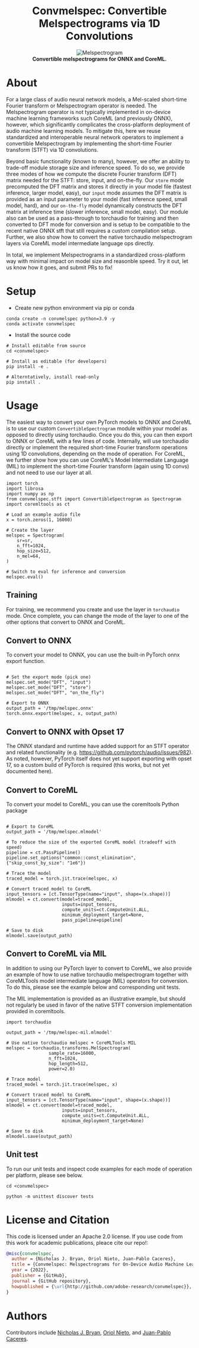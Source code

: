 <div align="center">

# Convmelspec: Convertible Melspectrograms via 1D Convolutions

<!-- [![Demo Video](docs/melspec.pdf)](https://youtu.be/IZp455wiMk4) -->

![Melspectrogram](docs/melspec.png "Melspectrograms") <br>
<b>Convertible melspectrograms for ONNX and CoreML.</b>

</div>

# About

For a large class of audio neural network models, a Mel-scaled short-time Fourier transform or Melspectrogram operator is needed. The Melspectrogram operator is not typically implemented in on-device machine learning frameworks such CoreML (and previously ONNX), however, which significantly complicates the cross-platform deployment of audio machine learning models. To mitigate this, here we reuse standardized and interoperable neural network operators to  implement a convertible Melspectrogram by implementing the short-time Fourier transform (STFT) via 1D convolutions.

Beyond basic functionality (known to many), however, we offer an ability to trade-off module storage size and inference speed. To do so, we provide three modes of how we compute the discrete Fourier transform (DFT) matrix needed for the STFT: store, input, and on-the-fly. Our `store` mode precomputed the DFT matrix and stores it directly in your model file (fastest inference, larger model, easy), our `input` mode assumes the DFT matrix is provided as an input parameter to your model (fast inference speed, small model, hard), and our `on-the-fly` model dynamically constructs the DFT matrix at inference time (slower inference, small model, easy). Our module also can be used as a pass-through to torchaudio for training and then converted to DFT mode for conversion and is setup to be compatible to the recent native ONNX stft that still requires a custom compilation setup. Further, we also show how to convert the native torchaudio melspectrogram layers via CoreML model intermediate language ops directly.

In total, we implement Melspectrograms in a standardized cross-platform way with minimal impact on model size and reasonble speed. Try it out, let us know how it goes, and submit PRs to fix!


# Setup

* Create new python environment via pip or conda

```
conda create -n convmelspec python=3.9 -y
conda activate convmelspec
```


* Install the source code

```
# Install editable from source
cd <convmelspec>

# Install as editable (for developers)
pip install -e .

# Alterntatively, install read-only
pip install .
```

# Usage

The easiest way to convert your own PyTorch models to ONNX and CoreML is to use our custom `ConvertibleSpectrogram` module within your model as opposed to directly using torchaudio. Once you do this, you can then export to ONNX or CoreML with a few lines of code. Internally, will use torchaudio directly or implement the required short-time Fourier transform operations using 1D convolutions, depending on the mode of operation. For CoreML, we further show how you can use  CoreML's Model Intermediate Language (MIL) to implement the short-time Fourier transform (again using 1D convs) and not need to use our layer at all.

```
import torch
import librosa
import numpy as np
from convmelspec.stft import ConvertibleSpectrogram as Spectrogram
import coremltools as ct

# Load an example audio file
x = torch.zeros(1, 16000)

# Create the layer
melspec = Spectrogram(
    sr=sr,
    n_fft=1024,
    hop_size=512,
    n_mel=64,
)

# Switch to eval for inference and conversion
melspec.eval()

```

## Training

For training, we recommend you create and use the layer in `torchaudio` mode. Once complete, you can change the mode of the layer to one of the other options that convert to ONNX and CoreML.


## Convert to ONNX

To convert your model to ONNX, you can use the built-in PyTorch onnx export function.

```

# Set the export mode (pick one)
melspec.set_mode("DFT", "input")
melspec.set_mode("DFT", "store")
melspec.set_mode("DFT", "on_the_fly")

# Export to ONNX
output_path = '/tmp/melspec.onnx'
torch.onnx.export(melspec, x, output_path)
```

## Convert to ONNX with Opset 17

The ONNX standard and runtime have added support for an STFT operator and related functionality (e.g. https://github.com/pytorch/audio/issues/982). As noted, however, PyTorch itself does not yet support exporting with opset 17, so a custom build of PyTorch is required (this works, but not yet documented here).


## Convert to CoreML

To convert your model to CoreML, you can use the coremltools Python package

```

# Export to CoreML
output_path = '/tmp/melspec.mlmodel'

# To reduce the size of the exported CoreML model (tradeoff with speed)
pipeline = ct.PassPipeline()
pipeline.set_options("common::const_elimination", {"skip_const_by_size": "1e6"})

# Trace the model
traced_model = torch.jit.trace(melspec, x)

# Convert traced model to CoreML
input_tensors = [ct.TensorType(name="input", shape=(x.shape))]
mlmodel = ct.convert(model=traced_model,
                     inputs=input_tensors,
                     compute_units=ct.ComputeUnit.ALL,
                     minimum_deployment_target=None,
                     pass_pipeline=pipeline)

# Save to disk
mlmodel.save(output_path)

```

## Convert to CoreML via MIL

In addition to using our PyTorch layer to convert to CoreML, we also provide an example of how to use native torchaudio melspectrogram together with CoreMLTools model intermediate language (MIL) operators for conversion. To do this, please see the example below and corresponding unit tests.

The MIL implementation is provided as an illustrative example, but should not regularly be used in favor of the native STFT conversion implementation provided in coremltools.

```
import torchaudio

output_path = '/tmp/melspec-mil.mlmodel'

# Use native torchaudio melspec + CoreMLTools MIL
melspec = torchaudio.transforms.MelSpectrogram(
                sample_rate=16000,
                n_fft=1024,
                hop_length=512,
                power=2.0)

# Trace model
traced_model = torch.jit.trace(melspec, x)

# Convert traced model to CoreML
input_tensors = [ct.TensorType(name="input", shape=(x.shape))]
mlmodel = ct.convert(model=traced_model,
                     inputs=input_tensors,
                     compute_units=ct.ComputeUnit.ALL,
                     minimum_deployment_target=None)

# Save to disk
mlmodel.save(output_path)

```


## Unit test

To run our unit tests and inspect code examples for each mode of operation per platform, please see below.

```
cd <convmelspec>

python -m unittest discover tests
```

# License and Citation

This code is licensed under an Apache 2.0 license. If you use code from this work for academic publications, pleace cite our repo!:

```BibTex
@misc{convmelspec,
  author = {Nicholas J. Bryan, Oriol Nieto, Juan-Pablo Caceres},
  title = {Convmelspec: Melspectrograms for On-Device Audio Machine Learning},
  year = {2022},
  publisher = {GitHub},
  journal = {GitHub repository},
  howpublished = {\url{http://github.com/adobe-research/convmelspec}},
}
```

# Authors

Contributors include [Nicholas J. Bryan](https://njb.github.io), [Oriol Nieto](https://www.urinieto.com/about/), and [Juan-Pablo Caceres](https://research.adobe.com/person/juan-pablo-caceres/).
